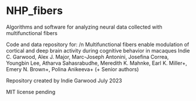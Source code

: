 # NHP_fibers
Algorithms and software for analyzing neural data collected with multifunctional fibers

Code and data repository for: /n
Multifunctional fibers enable modulation of cortical and deep brain activity during
cognitive behavior in macaques
Indie C. Garwood, Alex J. Major, Marc-Joseph Antonini, Josefina Correa, Youngbin Lee, 
Atharva Sahasrabudhe, Meredith K. Mahnke, Earl K. Miller+, Emery N. Brown+, Polina Anikeeva+
(+ Senior authors)

Repository created by
Indie Garwood 
July 2023

MIT license pending
